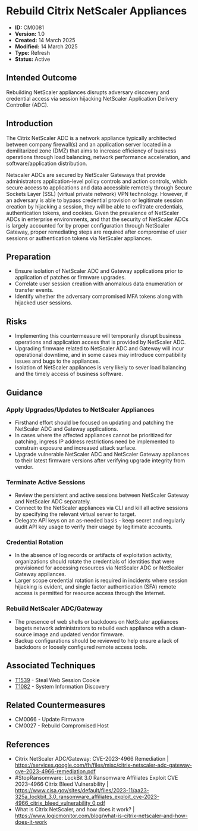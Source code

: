 # Rebuild Citrix NetScaler Appliances 

* **ID:** CM0081
* **Version:** 1.0
* **Created:** 14 March 2025
* **Modified:** 14 March 2025
* **Type:** Refresh
* **Status:** Active

## Intended Outcome 

Rebuilding NetScaler appliances disrupts adversary discovery and credential access via session hijacking NetScaler Application Delivery Controller (ADC). 

## Introduction 

The Citrix NetScaler ADC is a network appliance typically architected between company firewall(s) and an application server located in a demilitarized zone (DMZ) that aims to increase efficiency of business operations through load balancing, network performance acceleration, and software/application distribution.

Netscaler ADCs are secured by NetScaler Gateways that provide administrators application-level policy controls and action controls, which secure access to applications and data accessible remotely through Secure Sockets Layer (SSL) (virtual private network) VPN technology. However, if an adversary is able to bypass credential provision or legitimate session creation by hijacking a session, they will be able to exfiltrate credentials, authentication tokens, and cookies. Given the prevalence of NetScaler ADCs in enterprise environments, and that the security of NetScaler ADCs is largely accounted for by proper configuration through NetScaler Gateway, proper remediating steps are required after compromise of user sessions or authentication tokens via NetScaler appliances.

## Preparation 

- Ensure isolation of NetScaler ADC and Gateway applications prior to application of patches or firmware upgrades.
- Correlate user session creation with anomalous data enumeration or transfer events.
- Identify whether the adversary compromised MFA tokens along with hijacked user sessions.

## Risks 

- Implementing this countermeasure will temporarily disrupt business operations and application access that is provided by NetScaler ADC.
- Upgrading firmware related to NetScaler ADC and Gateway will incur operational downtime, and in some cases may introduce compatibility issues and bugs to the appliances.
- Isolation of NetScaler appliances is very likely to sever load balancing and the timely access of business software.

## Guidance 

### Apply Upgrades/Updates to NetScaler Appliances

- Firsthand effort should be focused on updating and patching the NetScaler ADC and Gateway applications.
- In cases where the affected appliances cannot be prioritized for patching, ingress IP address restrictions need be implemented to constrain exposure and increased attack surface.
- Upgrade vulnerable NetScaler ADC and NetScaler Gateway appliances to their latest firmware versions after verifying upgrade integrity from vendor.

### Terminate Active Sessions

- Review the persistent and active sessions between NetScaler Gateway and NetScaler ADC separately. 
- Connect to the NetScaler appliances via CLI and kill all active sessions by specifying the relevant virtual server to target.
- Delegate API keys on an as-needed basis - keep secret and regularly audit API key usage to verify their usage by legitimate accounts.

### Credential Rotation 

- In the absence of log records or artifacts of exploitation activity, organizations should rotate the credentials of identities that were provisioned for accessing resources via NetScaler ADC or NetScaler Gateway appliances.
- Larger scope credential rotation is required in incidents where session hijacking is evident, and single factor authentication (SFA) remote access is permitted for resource access through the Internet.

### Rebuild NetScaler ADC/Gateway

- The presence of web shells or backdoors on NetScaler appliances begets network administrators to rebuild each appliance with a clean-source image and updated vendor firmware.
- Backup configurations should be reviewed to help ensure a lack of backdoors or loosely configured remote access tools.

## Associated Techniques 

- [T1539](https://attack.mitre.org/techniques/T1539/) - Steal Web Session Cookie
- [T1082](https://attack.mitre.org/techniques/T1082/) - System Information Discovery

## Related Countermeasures 

- CM0066 - Update Firmware
- CM0027 - Rebuild Compromised Host

## References 

- Citrix NetScaler ADC/Gateway: CVE-2023-4966 Remediation | <https://services.google.com/fh/files/misc/citrix-netscaler-adc-gateway-cve-2023-4966-remediation.pdf>
- #StopRansomware: LockBit 3.0 Ransomware Affiliates Exploit CVE 2023-4966 Citrix Bleed Vulnerability | <https://www.cisa.gov/sites/default/files/2023-11/aa23-325a_lockbit_3.0_ransomware_affiliates_exploit_cve-2023-4966_citrix_bleed_vulnerability_0.pdf>
- What is Citrix NetScaler, and how does it work? | <https://www.logicmonitor.com/blog/what-is-citrix-netscaler-and-how-does-it-work>

